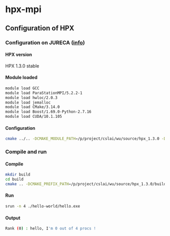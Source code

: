 # hpx-mpi

## Configuration of HPX

### Configuration on JURECA ([info](https://www.fz-juelich.de/ias/jsc/EN/Expertise/Supercomputers/JURECA/Configuration/Configuration_node.html))

#### HPX version
HPX 1.3.0 stable

#### Module loaded
```bash
module load GCC
module load ParaStationMPI/5.2.2-1
module load hwloc/2.0.3
module load jemalloc
module load CMake/3.14.0
module load Boost/1.69.0-Python-2.7.16
module load CUDA/10.1.105
```

#### Configuration

```bash
cmake ../.. -DCMAKE_MODULE_PATH=/p/project/cslai/wu/source/hpx_1.3.0 -DCMAKE_C_COMPILER=/usr/local/software/jureca/Stages/2019a/software/GCCcore/8.3.0/bin/gcc -DCMAKE_CXX_COMPILER=/usr/local/software/jureca/Stages/2019a/software/GCCcore/8.3.0/bin/g++ -DCMAKE_BUILD_TYPE=Release -DCMAKE_INSTALL_PREFIX=/p/project/cslai/wu/source/hpx_1.3.0/build/Release-mpi -DHWLOC_ROOT=/usr/local/software/jureca/Stages/2019a/software/hwloc/2.0.3-GCCcore-8.3.0 -DHPX_WITH_MALLOC=jemalloc -DHPX_WITH_TESTS=OFF -DHPX_WITH_EXAMPLES=OFF -DHPX_WITH_THREAD_IDLE_RATES=ON -DHPX_WITH_PARCELPORT_MPI=ON 
```

### Compile and run 

#### Compile
```bash
mkdir build
cd build
cmake .. -DCMAKE_PREFIX_PATH=/p/project/cslai/wu/source/hpx_1.3.0/build/Release-mpi -DCMAKE_BUILD_TYPE=Release
```
#### Run
```bash
srun -n 4 ./hello-world/hello.exe
```

#### Output
```bash
Rank (0) : hello, I'm 0 out of 4 procs !
```

